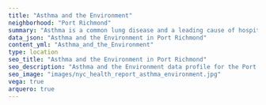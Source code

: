 ```yaml
---
title: "Asthma and the Environment"
neighborhood: "Port Richmond"
summary: "Asthma is a common lung disease and a leading cause of hospitalizations for children under 15 years old. This report provides a summary of asthma indicators by neighborhood. It also describes housing and neighborhood characteristics that can make asthma worse."
data_json: "Asthma and the Environment in Port Richmond"
content_yml: "Asthma_and_the_Environment"
type: location
seo_title: "Asthma and the Environment in Port Richmond"
seo_description: "Asthma and the Environment data profile for the Port Richmond neighborhood of NYC."
seo_image: "images/nyc_health_report_asthma_environment.jpg"
vega: true
arquero: true
---
```

